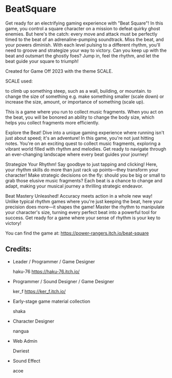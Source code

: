 # BeatSquare
Get ready for an electrifying gaming experience with "Beat Square"! In this game, you control a square character on a mission to defeat quirky ghost enemies. But here's the catch: every move and attack must be perfectly timed to the beat of an adrenaline-pumping soundtrack. Miss the beat, and your powers diminish. With each level pulsing to a different rhythm, you'll need to groove and strategize your way to victory. Can you keep up with the beat and outsmart the ghostly foes? Jump in, feel the rhythm, and let the beat guide your square to triumph!

Created for Game Off 2023 with the theme SCALE. 

SCALE used:

to climb up something steep, such as a wall, building, or mountain.
to change the size of something e.g. make something smaller (scale down) or increase the size, amount, or importance of something (scale up).


This is a game where you run to collect music fragments. When you act on the beat, you will be bonored an ability to change the body size, which helps you collect fragments more efficiently.

Explore the Beat! 
Dive into a unique gaming experience where running isn't just about speed; it's an adventure! In this game, you're not just hitting notes. You're on an exciting quest to collect music fragments, exploring a vibrant world filled with rhythm and melodies. Get ready to navigate through an ever-changing landscape where every beat guides your journey!

Strategize Your Rhythm! 
Say goodbye to just tapping and clicking! Here, your rhythm skills do more than just rack up points—they transform your character! Make strategic decisions on the fly: should you be big or small to grab those elusive music fragments? Each beat is a chance to change and adapt, making your musical journey a thrilling strategic endeavor.

Beat Mastery Unleashed! 
Accuracy meets action in a whole new way! Unlike typical rhythm games where you're just keeping the beat, here your precision does more—it shapes the game! Master the rhythm to manipulate your character's size, turning every perfect beat into a powerful tool for success. Get ready for a game where your sense of rhythm is your key to victory!

You can find the game at: https://power-rangers.itch.io/beat-square

## Credits:

- Leader / Programmer / Game Designer

  haku-76                                 https://haku-76.itch.io/

- Programmer / Sound Designer / Game Designer

  ker_f                                   https://ker_f.itch.io/

- Early-stage game material collection

  shaka

- Character Designer

  nangua

- Web Admin

  Dwriest

- Sound Effect

  acoe
